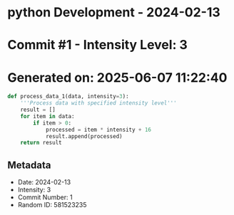 ﻿# python Development - 2024-02-13
# Commit #1 - Intensity Level: 3
# Generated on: 2025-06-07 11:22:40
```python
def process_data_1(data, intensity=3):
    '''Process data with specified intensity level'''
    result = []
    for item in data:
        if item > 0:
            processed = item * intensity + 16
            result.append(processed)
    return result
```
## Metadata
- Date: 2024-02-13
- Intensity: 3
- Commit Number: 1
- Random ID: 581523235
